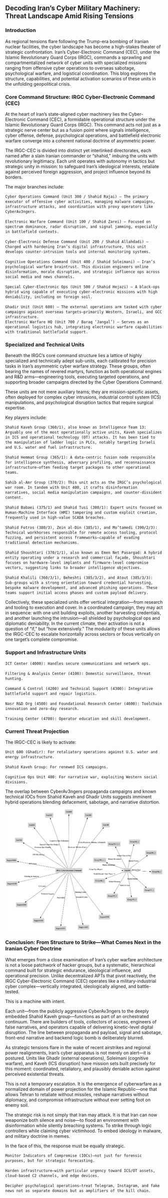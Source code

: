 ## Decoding Iran’s Cyber Military Machinery: Threat Landscape Amid Rising Tensions

### Introduction
As regional tensions flare following the Trump-era bombing of Iranian nuclear facilities, the cyber landscape has become a high-stakes theater of strategic confrontation. Iran’s Cyber-Electronic Command (CEC), under the Islamic Revolutionary Guard Corps (IRGC), commands a sprawling and compartmentalized network of cyber units with specialized missions ranging from offensive cyber operations to overseas sabotage, psychological warfare, and logistical coordination. This blog explores the structure, capabilities, and potential activation scenarios of these units in the unfolding geopolitical crisis.

### Core Command Structure: IRGC Cyber-Electronic Command (CEC)

At the heart of Iran’s state-aligned cyber machinery lies the Cyber-Electronic Command (CEC), a formidable operational structure under the Islamic Revolutionary Guard Corps (IRGC). This command acts not just as a strategic nerve center but as a fusion point where signals intelligence, cyber offense, defense, psychological operations, and battlefield electronic warfare converge into a coherent national doctrine of asymmetric power.

The IRGC-CEC is divided into distinct yet interlinked directorates, each named after a slain Iranian commander or “shahid,” imbuing the units with revolutionary legitimacy. Each unit operates with autonomy in tactics but strategic unity in mission: to safeguard Iran’s ideological interests, retaliate against perceived foreign aggression, and project influence beyond its borders.

The major branches include:


    Cyber Operations Command (Unit 300 / Shahid Rajai) – The primary executor of offensive cyber activities, managing malware campaigns, infrastructure attacks, and coordination with proxy operators like CyberAv3ngers.

    Electronic Warfare Command (Unit 100 / Shahid Zarei) – Focused on spectrum dominance, radar disruption, and signal jamming, especially in battlefield contexts.

    Cyber-Electronic Defense Command (Unit 200 / Shahid Allahdadi) – Charged with hardening Iran’s digital infrastructure, this unit develops counter-intrusion tools and internal monitoring systems.

    Cognitive Operations Command (Unit 400 / Shahid Soleimani) – Iran’s psychological warfare braintrust. This division engineers online disinformation, morale disruption, and strategic influence ops across social media and news channels.

    Special Cyber-Electronic Ops (Unit 500 / Shahid Hejazi) – A black-ops hybrid wing capable of executing cyber-electronic missions with high deniability, including on foreign soil.

    Ghadir Unit (Unit 600) – The external operations arm tasked with cyber campaigns against overseas targets—primarily Western, Israeli, and GCC infrastructure.
    Electronic Warfare HQ (Unit 700 / Baraq ‘Jangal’) – Serves as an operational logistics hub, integrating electronic warfare capabilities with traditional battlefield support.

### Specialized and Technical Units

Beneath the IRGC’s core command structure lies a lattice of highly specialized and technically adept sub-units, each calibrated for precision tasks in Iran’s asymmetric cyber warfare strategy. These groups, often bearing the names of revered martyrs, function as both operational engines and R&D arms—engineering tools, executing targeted operations, and supporting broader campaigns directed by the Cyber Operations Command.

These units are not mere auxiliary teams; they are mission-specific assets, often deployed for complex cyber intrusions, industrial control system (ICS) manipulations, and psychological disruption tactics that require surgical expertise.

Key players include:


    Shahid Kaveh Group (360/1), also known as Intelligence Team 13: Arguably one of the most operationally active units, Kaveh specializes in ICS and operational technology (OT) attacks. It has been tied to the manipulation of ladder logic in PLCs, notably targeting Israeli and U.S. water and fuel infrastructure.

    Shahid Hemmat Group (365/1): A data-centric fusion node responsible for intelligence synthesis, adversary profiling, and reconnaissance infrastructure—often feeding target packages to other operational teams.

    Sahib al-Amr Group (370/2): This unit acts as the IRGC’s psychological war room. In tandem with Unit 400, it crafts disinformation narratives, social media manipulation campaigns, and counter-dissident content.

    Shahid Babaei (375/1) and Shahid Tusi (380/1): Expert units focused on Human-Machine Interface (HMI) tampering and custom exploit creation, frequently used in high-value SCADA breaches.

    Shahid Fotros (380/3), Zein al-Din (385/1), and Mo’tamedi (390/2/3): Technical workhorses responsible for remote access tooling, protocol fuzzing, and persistent access frameworks—capable of evading traditional detection mechanisms.

    Shahid Shoushtari (370/1/1), also known as Emen Net Pasargad: A hybrid entity operating under a research and commercial façade, Shoushtari focuses on hardware-level implants and firmware-level compromise vectors, suggesting links to broader intelligence objectives.

    Shahid Khalili (360/3/1), Beheshti (385/3/2), and Atout (385/3/3): Sub-groups with a strong orientation toward credential harvesting, bespoke malware development, and advanced phishing operations. These teams support initial access phases and custom payload delivery.

Collectively, these specialized units offer vertical integration—from research and tooling to execution and cover. In a coordinated campaign, they may act in sequence: with one unit building exploits, another harvesting credentials, and another launching the intrusion—all shielded by psychological ops and diplomatic deniability. In the current climate, their activation is not a question of “if,” but “how extensively.” The modularity of these units allows the IRGC-CEC to escalate horizontally across sectors or focus vertically on one target’s complete compromise.

### Support and Infrastructure Units

    ICT Center (4000): Handles secure communications and network ops.

    Filtering & Analysis Center (4100): Domestic surveillance, threat hunting.

    Command & Control (4200) and Technical Support (4300): Integrative battlefield support and repair logistics.

    Nasr R&D Org (4500) and Foundational Research Center (4600): Toolchain innovation and zero-day research.

    Training Center (4700): Operator education and skill development.

### Current Threat Projection

The IRGC-CEC is likely to activate:

    Unit 600 (Ghadir): For retaliatory operations against U.S. water and energy infrastructure.

    Shahid Kaveh Group: For renewed ICS campaigns.

    Cognitive Ops Unit 400: For narrative war, exploiting Western social divisions.

The overlap between CyberAv3ngers propaganda campaigns and known technical IOCs from Shahid Kaveh and Ghadir Units suggests imminent hybrid operations blending defacement, sabotage, and narrative distortion.

<p align="center">
  <img src=".img/irgcc-cyber-unit-map.png" />
</p>

### Conclusion: From Structure to Strike—What Comes Next in the Iranian Cyber Doctrine

What emerges from a close examination of Iran’s cyber warfare architecture is not a loose patchwork of hacker groups, but a systematic, hierarchical command built for strategic endurance, ideological influence, and operational precision. Unlike decentralized APTs that pivot reactively, the IRGC Cyber-Electronic Command (CEC) operates like a military-industrial cyber complex—vertically integrated, ideologically aligned, and battle-tested.

This is a machine with intent.

Each unit—from the publicly aggressive CyberAv3ngers to the deeply embedded Shahid Kaveh group—functions as part of an orchestrated continuum. There are builders of tools, collectors of access, engineers of false narratives, and operators capable of delivering kinetic-level digital disruption. The line between propaganda and payload, signal and sabotage, front-end narrative and backend logic bomb is deliberately blurred.

As strategic tensions flare in the wake of recent airstrikes and regional power realignments, Iran’s cyber apparatus is not merely on alert—it is postured. Units like Ghadir (external operations), Soleimani (cognitive warfare), and Kaveh (ICS disruption) have mission sets built precisely for this moment: coordinated, retaliatory, and plausibly deniable action against perceived existential threats.

This is not a temporary escalation. It is the emergence of cyberwarfare as a normalized domain of power projection for the Islamic Republic—one that allows Tehran to retaliate without missiles, reshape narratives without diplomacy, and compromise infrastructure without ever setting foot on enemy soil.

The strategic risk is not simply that Iran may attack. It is that Iran can now weaponize both silence and noise—to flood an environment with disinformation while silently breaching systems. To strike through logic controllers while claiming cyber victimhood. To embed ideology in malware, and military doctrine in memes.

In the face of this, the response must be equally strategic.

    Monitor Indicators of Compromise (IOCs)—not just for forensic purposes, but for strategic forecasting.

    Harden infrastructure—with particular urgency toward ICS/OT assets, cloud-based C2 channels, and edge devices.
    
    Decipher psychological operations—treat Telegram, Instagram, and fake news not as separate domains but as amplifiers of the kill chain.
